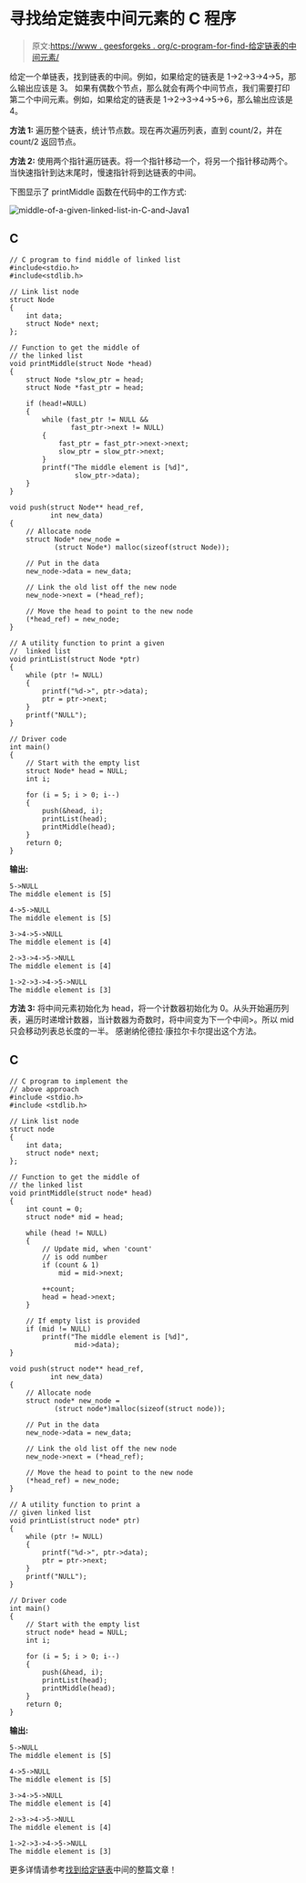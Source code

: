 # 寻找给定链表中间元素的 C 程序

> 原文:[https://www . geesforgeks . org/c-program-for-find-给定链表的中间元素/](https://www.geeksforgeeks.org/c-program-for-finding-the-middle-element-of-a-given-linked-list/)

给定一个单链表，找到链表的中间。例如，如果给定的链表是 1->2->3->4->5，那么输出应该是 3。
如果有偶数个节点，那么就会有两个中间节点，我们需要打印第二个中间元素。例如，如果给定的链表是 1->2->3->4->5->6，那么输出应该是 4。

**方法 1:**
遍历整个链表，统计节点数。现在再次遍历列表，直到 count/2，并在 count/2 返回节点。

**方法 2:**
使用两个指针遍历链表。将一个指针移动一个，将另一个指针移动两个。当快速指针到达末尾时，慢速指针将到达链表的中间。

下图显示了 printMiddle 函数在代码中的工作方式:

![middle-of-a-given-linked-list-in-C-and-Java1](img/493d25a626ee5c18546ea813c81295e6.png)

## C

```
// C program to find middle of linked list
#include<stdio.h> 
#include<stdlib.h> 

// Link list node
struct Node 
{ 
    int data; 
    struct Node* next; 
}; 

// Function to get the middle of 
// the linked list
void printMiddle(struct Node *head) 
{ 
    struct Node *slow_ptr = head; 
    struct Node *fast_ptr = head; 

    if (head!=NULL) 
    { 
        while (fast_ptr != NULL && 
               fast_ptr->next != NULL) 
        { 
            fast_ptr = fast_ptr->next->next; 
            slow_ptr = slow_ptr->next; 
        } 
        printf("The middle element is [%d]", 
                slow_ptr->data); 
    } 
} 

void push(struct Node** head_ref, 
          int new_data) 
{ 
    // Allocate node 
    struct Node* new_node = 
           (struct Node*) malloc(sizeof(struct Node)); 

    // Put in the data
    new_node->data = new_data; 

    // Link the old list off the new node
    new_node->next = (*head_ref); 

    // Move the head to point to the new node 
    (*head_ref) = new_node; 
} 

// A utility function to print a given
//  linked list 
void printList(struct Node *ptr) 
{ 
    while (ptr != NULL) 
    { 
        printf("%d->", ptr->data); 
        ptr = ptr->next; 
    } 
    printf("NULL"); 
} 

// Driver code
int main() 
{ 
    // Start with the empty list 
    struct Node* head = NULL; 
    int i; 

    for (i = 5; i > 0; i--) 
    { 
        push(&head, i); 
        printList(head); 
        printMiddle(head); 
    } 
    return 0; 
} 
```

**输出:**

```
5->NULL
The middle element is [5]

4->5->NULL
The middle element is [5]

3->4->5->NULL
The middle element is [4]

2->3->4->5->NULL
The middle element is [4]

1->2->3->4->5->NULL
The middle element is [3]
```

**方法 3:**
将中间元素初始化为 head，将一个计数器初始化为 0。从头开始遍历列表，遍历时递增计数器，当计数器为奇数时，将中间变为下一个中间>。所以 mid 只会移动列表总长度的一半。
感谢纳伦德拉·康拉尔卡尔提出这个方法。

## C

```
// C program to implement the 
// above approach
#include <stdio.h>
#include <stdlib.h>

// Link list node
struct node 
{
    int data;
    struct node* next;
};

// Function to get the middle of 
// the linked list
void printMiddle(struct node* head)
{
    int count = 0;
    struct node* mid = head;

    while (head != NULL)
    {
        // Update mid, when 'count' 
        // is odd number
        if (count & 1)
            mid = mid->next;

        ++count;
        head = head->next;
    }

    // If empty list is provided
    if (mid != NULL)
        printf("The middle element is [%d]", 
                mid->data);
}

void push(struct node** head_ref, 
          int new_data)
{
    // Allocate node 
    struct node* new_node = 
           (struct node*)malloc(sizeof(struct node));

    // Put in the data  
    new_node->data = new_data;

    // Link the old list off the new node 
    new_node->next = (*head_ref);

    // Move the head to point to the new node
    (*head_ref) = new_node;
}

// A utility function to print a 
// given linked list
void printList(struct node* ptr)
{
    while (ptr != NULL) 
    {
        printf("%d->", ptr->data);
        ptr = ptr->next;
    }
    printf("NULL");
}

// Driver code
int main()
{
    // Start with the empty list 
    struct node* head = NULL;
    int i;

    for (i = 5; i > 0; i--) 
    {
        push(&head, i);
        printList(head);
        printMiddle(head);
    }
    return 0;
}
```

**输出:**

```
5->NULL
The middle element is [5]

4->5->NULL
The middle element is [5]

3->4->5->NULL
The middle element is [4]

2->3->4->5->NULL
The middle element is [4]

1->2->3->4->5->NULL
The middle element is [3]
```

更多详情请参考[找到给定链表](https://www.geeksforgeeks.org/write-a-c-function-to-print-the-middle-of-the-linked-list/)中间的整篇文章！